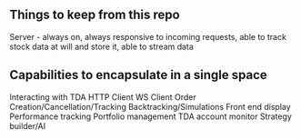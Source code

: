 ## Things to keep from this repo
Server - always on, always responsive to incoming requests, able to track stock data at will and store it, able to stream data


## Capabilities to encapsulate in a single space
Interacting with TDA
HTTP Client
WS Client
Order Creation/Cancellation/Tracking
Backtracking/Simulations
Front end display
Performance tracking
Portfolio management
TDA account monitor
Strategy builder/AI
